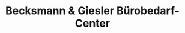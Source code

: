 ---
title: "Becksmann & Giesler Bürobedarf- Center"
url: /halberstadt/becksmann-und-giesler-buerobedarf-center/
shop: Schreibwaren
---